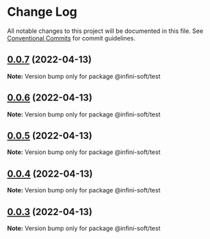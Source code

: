 # Change Log

All notable changes to this project will be documented in this file.
See [Conventional Commits](https://conventionalcommits.org) for commit guidelines.

## [0.0.7](https://github.com/mouimet-infinisoft/web.infinisoft.v2/compare/@infini-soft/test@0.0.6...@infini-soft/test@0.0.7) (2022-04-13)

**Note:** Version bump only for package @infini-soft/test





## [0.0.6](https://github.com/mouimet-infinisoft/web.infinisoft.v2/compare/@infini-soft/test@0.0.5...@infini-soft/test@0.0.6) (2022-04-13)

**Note:** Version bump only for package @infini-soft/test





## [0.0.5](https://github.com/mouimet-infinisoft/web.infinisoft.v2/compare/@infini-soft/test@0.0.4...@infini-soft/test@0.0.5) (2022-04-13)

**Note:** Version bump only for package @infini-soft/test





## [0.0.4](https://github.com/mouimet-infinisoft/web.infinisoft.v2/compare/@infini-soft/test@0.0.3...@infini-soft/test@0.0.4) (2022-04-13)

**Note:** Version bump only for package @infini-soft/test





## [0.0.3](https://github.com/mouimet-infinisoft/web.infinisoft.v2/compare/@infini-soft/test@0.0.2...@infini-soft/test@0.0.3) (2022-04-13)

**Note:** Version bump only for package @infini-soft/test
